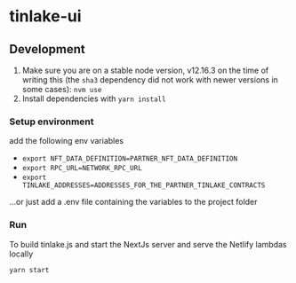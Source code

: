 # tinlake-ui

## Development

1. Make sure you are on a stable node version, v12.16.3 on the time of writing this (the `sha3` dependency did not work with newer versions in some cases): `nvm use`
2. Install dependencies with `yarn install`

### Setup environment

add the following env variables

- `export NFT_DATA_DEFINITION=PARTNER_NFT_DATA_DEFINITION`
- `export RPC_URL=NETWORK_RPC_URL`
- `export TINLAKE_ADDRESSES=ADDRESSES_FOR_THE_PARTNER_TINLAKE_CONTRACTS`

...or just add a .env file containing the variables to the project folder

### Run

To build tinlake.js and start the NextJs server and serve the Netlify lambdas locally

```shell
yarn start
```
